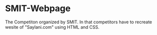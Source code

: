 # SMIT-Webpage
The Competiton organized by SMIT. In that competitors have to recreate wesite of "Saylani.com" using HTML and CSS.
